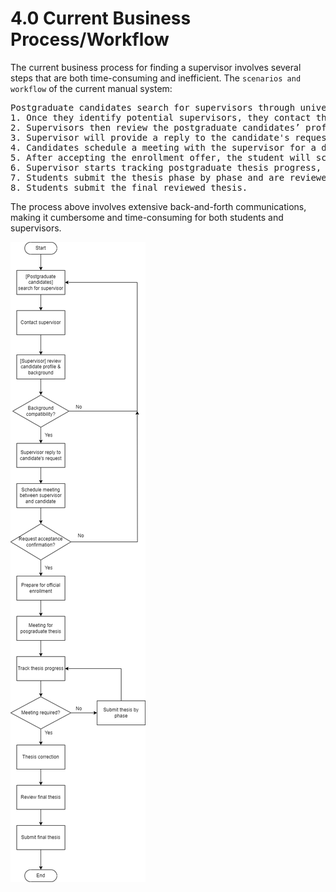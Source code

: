 # 4.0 Current Business Process/Workflow
The current business process for finding a supervisor involves several steps that are both time-consuming and inefficient. The `scenarios and workflow` of the current manual system: 
<pre>
Postgraduate candidates search for supervisors through university directories or referrals. 
1. Once they identify potential supervisors, they contact them via email or in-person visits. 
2. Supervisors then review the postgraduate candidates’ profiles and decide on meetings. 
3. Supervisor will provide a reply to the candidate's request on whether to accept or reject the supervision request.
4. Candidates schedule a meeting with the supervisor for a deeper conversation and discussion on the future work.
5. After accepting the enrollment offer, the student will schedule a meeting with the supervisor to discuss the postgraduate thesis.
6. Supervisor starts tracking postgraduate thesis progress, and schedules meetings with students if required.
7. Students submit the thesis phase by phase and are reviewed by the supervisor.
8. Students submit the final reviewed thesis.
</pre>
The process above involves extensive back-and-forth communications, making it cumbersome and time-consuming for both students and supervisors.

![Workflow](Images/workflow.png)
